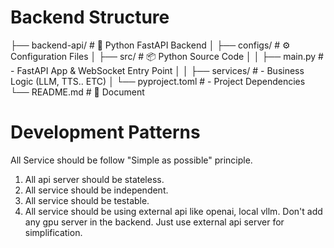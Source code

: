 # Backend Structure
├── backend-api/              # 🐍 Python FastAPI Backend
│   ├── configs/              # ⚙️ Configuration Files
│   ├── src/                  # 📦 Python Source Code
│   │   ├── main.py           #    - FastAPI App & WebSocket Entry Point
│   │   ├── services/         #    - Business Logic (LLM, TTS.. ETC)
│   └── pyproject.toml        #    - Project Dependencies
└── README.md                 # 📄  Document

# Development Patterns

All Service should be follow "Simple as possible" principle.

1. All api server should be stateless.
2. All service should be independent.
3. All service should be testable.
4. All service should be using external api like openai, local vllm. Don't add any gpu server in the backend. Just use external api server for simplification.
